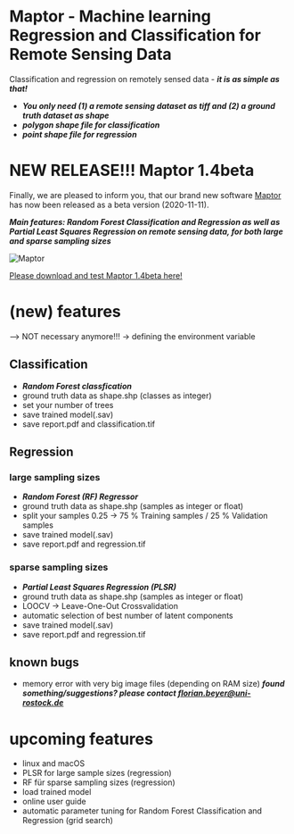 # Maptor - Machine learning Regression and Classification for Remote Sensing Data
Classification and regression on remotely sensed data - ***it is as simple as that!***

- ***You only need (1) a remote sensing dataset as tiff and (2) a ground truth dataset as shape***
- ***polygon shape file for classification***
- ***point shape file for regression***


# NEW RELEASE!!! Maptor 1.4beta
Finally, we are pleased to inform you, that our brand new software [Maptor](https://datenportal.wetscapes.de/dataset/maptor-0-0) has now been released as a beta version (2020-11-11).

***Main features: Random Forest Classification and Regression as well as Partial Least Squares Regression on remote sensing data, for both large and sparse sampling sizes***

![Maptor](http://flobeyer.de/img/Maptor_Screenshot.JPG "Maptor 1.4beta")

[Please download and test Maptor 1.4beta here!](https://datenportal.wetscapes.de/dataset/maptor-0-0)

# (new) features
--> NOT necessary anymore!!! -> defining the environment variable

## Classification

- ***Random Forest classfication***
- ground truth data as shape.shp (classes as integer)
- set your number of trees
- save trained model(.sav)
- save report.pdf and classification.tif

## Regression

### large sampling sizes
- ***Random Forest (RF) Regressor***
- ground truth data as shape.shp (samples as integer or float)
- split your samples 0.25 -> 75 % Training samples / 25 % Validation samples
- save trained model(.sav)
- save report.pdf and regression.tif

### sparse sampling sizes
- ***Partial Least Squares Regression (PLSR)***
- ground truth data as shape.shp (samples as integer or float)
- LOOCV -> Leave-One-Out Crossvalidation
- automatic selection of best number of latent components
- save trained model(.sav)
- save report.pdf and regression.tif

## known bugs
- memory error with very big image files (depending on RAM size) 
***found something/suggestions? please contact florian.beyer@uni-rostock.de***


# upcoming features

- linux and macOS
- PLSR for large sample sizes (regression)
- RF für sparse sampling sizes (regression)
- load trained model
- online user guide
- automatic parameter tuning for Random Forest Classification and Regression (grid search)
